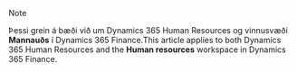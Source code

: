 > [!NOTE]
> <span data-ttu-id="03b8f-101">Þessi grein á bæði við um Dynamics 365 Human Resources og vinnusvæði **Mannauðs** í Dynamics 365 Finance.</span><span class="sxs-lookup"><span data-stu-id="03b8f-101">This article applies to both Dynamics 365 Human Resources and the **Human resources** workspace in Dynamics 365 Finance.</span></span>